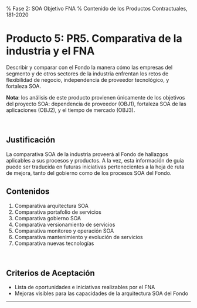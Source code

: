 % Fase 2: SOA Objetivo FNA
% Contenido de los Productos Contractuales, 181-2020

# Producto 5: PR5. Comparativa de la industria y el FNA
Describir y comparar con el Fondo la manera cómo las empresas del segmento y de otros sectores de la industria enfrentan los retos de flexibilidad de negocio, independencia de proveedor tecnológico, y fortaleza SOA.

**Nota**: los análisis de este producto provienen únicamente de los objetivos del proyecto SOA: dependencia de proveedor (OBJ1), fortaleza SOA de las aplicaciones (OBJ2), y el tiempo de mercado (OBJ3).

<br>

## Justificación
La comparativa SOA de la industria proveerá al Fondo de hallazgos aplicables a sus procesos y productos. A la vez, esta información de guía puede ser traducida en futuras iniciativas pertenecientes a la hoja de ruta de mejora, tanto del gobierno como de los procesos SOA del Fondo.

## Contenidos
1. Comparativa arquitectura SOA
1. Comparativa portafolio de servicios
1. Comparativa gobierno SOA
1. Comparativa versionamiento de servicios
1. Comparativa monitoreo y operación SOA
1. Comparativa mantenimiento y evolución de servicios
1. Comparativa nuevas tecnologías

<br>

## Criterios de Aceptación
* Lista de oportunidades e iniciativas realizables por el FNA
* Mejoras visibles para las capacidades de la arquitectura SOA del Fondo

*** 
